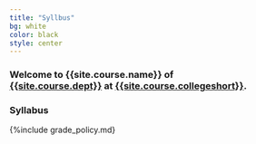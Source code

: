 ```yaml
---
title: "Syllbus"
bg: white
color: black
style: center
---
```


### Welcome to {{site.course.name}} of <br>[{{site.course.dept}}]({{site.course.depturl}}) at [{{site.course.collegeshort}}]({{site.course.collegeurl}}).

<span class="fa-stack subtlecircle" style="font-size:100px; background:rgba(255,166,0,0.1)">
  <i class="fa fa-circle fa-stack-2x text-white"></i>
  <i class="fa fa-pencil fa-stack-1x text-orange"></i>
</span>

### Syllabus
{%include grade_policy.md}

<!--
<span id="forkongithub">
  <a href="{{ site.source_link }}" class="bg-blue">
    Fork me on GitHub
  </a>
</span>
-->
